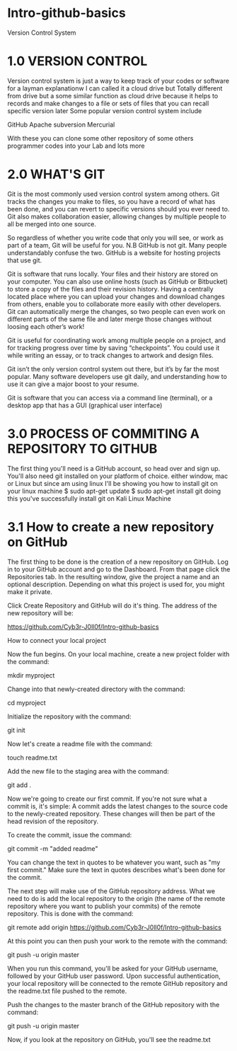 # Intro-github-basics
Version Control System
# 1.0 VERSION CONTROL
Version control system is just a way to keep track of your codes or software for a layman explanationw I can called it a cloud drive but Totally different from drive but a some similar function as cloud drive because it helps to records and make changes to a file or sets of files that you can recall specific version later 
Some popular version control system include 

GitHub
Apache subversion
Mercurial 

With these you can clone some other repository of some others programmer codes into your Lab and lots more 

# 2.0 WHAT'S GIT 

Git is the most commonly used version control system among others. Git tracks the changes you make to files, so you have a record of what has been done, and you can revert to specific versions should you ever need to. Git also makes collaboration easier, allowing changes by multiple people to all be merged into one source. 

So regardless of whether you write code that only you will see, or work as part of a team, Git will be useful for you.
N.B  GitHub is not git. Many people understandably confuse the two. GitHub is a website for hosting projects that use git.

Git is software that runs locally. Your files and their history are stored on your computer. You can also use online hosts (such as GitHub or Bitbucket) to store a copy of the files and their revision history. Having a centrally located place where you can upload your changes and download changes from others, enable you to collaborate more easily with other developers. Git can automatically merge the changes, so two people can even work on different parts of the same file and later merge those changes without loosing each other’s work!

Git is useful for coordinating work among multiple people on a project, and for tracking progress over time by saving “checkpoints”. You could use it while writing an essay, or to track changes to artwork and design files.

Git isn’t the only version control system out there, but it’s by far the most popular. Many software developers use git daily, and understanding how to use it can give a major boost to your resume.

Git is software that you can access via a command line (terminal), or a desktop app that has a GUI (graphical user interface)

# 3.0 PROCESS OF COMMITING A REPOSITORY TO GITHUB 

The first thing you'll need is a GitHub account, so head over and sign up. You'll also need git installed on your platform of choice. either window, mac or Linux but since am using linux I'll be showing you how to install git on your linux machine 
$ sudo apt-get update 
$ sudo apt-get install git 
doing this you've successfully install git on Kali Linux Machine 

# 3.1  How to create a new repository on GitHub

The first thing to be done is the creation of a new repository on GitHub. Log in to your GitHub account and go to the Dashboard. From that page click the Repositories tab. 
In the resulting window, give the project a name and an optional description. Depending on what this project is used for, you might make it private. 

Click Create Repository and GitHub will do it's thing. The address of the new repository will be:

https://github.com/Cyb3r-J0ll0f/Intro-github-basics

How to connect your local project

Now the fun begins. On your local machine, create a new project folder with the command:

mkdir myproject

Change into that newly-created directory with the command:

cd myproject

Initialize the repository with the command:

git init

Now let's create a readme file with the command:

touch readme.txt

Add the new file to the staging area with the command:

git add .

Now we're going to create our first commit. If you're not sure what a commit is, it's simple: A commit adds the latest changes to the source code to the newly-created repository. These changes will then be part of the head revision of the repository.

To create the commit, issue the command:

git commit -m "added readme"

You can change the text in quotes to be whatever you want, such as "my first commit." Make sure the text in quotes describes what's been done for the commit.

The next step will make use of the GitHub repository address. What we need to do is add the local repository to the origin (the name of the remote repository where you want to publish your commits) of the remote repository. This is done with the command:

git remote add origin https://github.com/Cyb3r-J0ll0f/Intro-github-basics

At this point you can then push your work to the remote with the command:

git push -u origin master

When you run this command, you'll be asked for your GitHub username, followed by your GitHub user password. Upon successful authentication, your local repository will be connected to the remote GitHub repository and the readme.txt file pushed to the remote.


Push the changes to the master branch of the GitHub repository with the command:

git push -u origin master

Now, if you look at the repository on GitHub, you'll see the readme.txt
